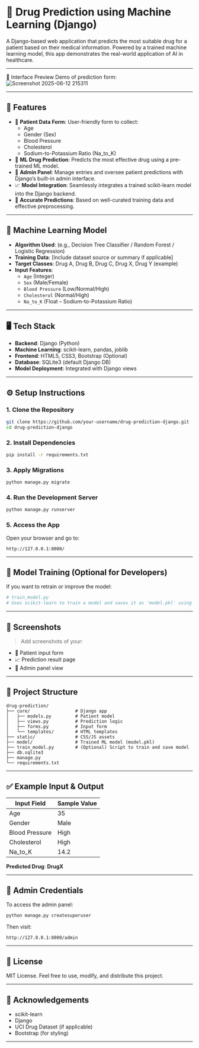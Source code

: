 # 💊 Drug Prediction using Machine Learning (Django)

A Django-based web application that predicts the most suitable drug for a patient based on their medical information. Powered by a trained machine learning model, this app demonstrates the real-world application of AI in healthcare.

---
📸 Interface Preview
Demo of prediction form:
![Screenshot 2025-06-12 215311](https://github.com/user-attachments/assets/12acb151-8f74-454b-9405-fd87aa5072cc)

---

## 🚀 Features

- 🧾 **Patient Data Form**: User-friendly form to collect:
  - Age
  - Gender (Sex)
  - Blood Pressure
  - Cholesterol
  - Sodium-to-Potassium Ratio (Na_to_K)
- 🤖 **ML Drug Prediction**: Predicts the most effective drug using a pre-trained ML model.
- 🔐 **Admin Panel**: Manage entries and oversee patient predictions with Django’s built-in admin interface.
- 📈 **Model Integration**: Seamlessly integrates a trained scikit-learn model into the Django backend.
- 🎯 **Accurate Predictions**: Based on well-curated training data and effective preprocessing.

---

## 🧠 Machine Learning Model

- **Algorithm Used**: (e.g., Decision Tree Classifier / Random Forest / Logistic Regression)  
- **Training Data**: [Include dataset source or summary if applicable]
- **Target Classes**: Drug A, Drug B, Drug C, Drug X, Drug Y (example)
- **Input Features**:
  - `Age` (Integer)
  - `Sex` (Male/Female)
  - `Blood Pressure` (Low/Normal/High)
  - `Cholesterol` (Normal/High)
  - `Na_to_K` (Float – Sodium-to-Potassium Ratio)

---

## 🖥️ Tech Stack

- **Backend**: Django (Python)
- **Machine Learning**: scikit-learn, pandas, joblib
- **Frontend**: HTML5, CSS3, Bootstrap (Optional)
- **Database**: SQLite3 (default Django DB)
- **Model Deployment**: Integrated with Django views

---

## ⚙️ Setup Instructions

### 1. Clone the Repository
```bash
git clone https://github.com/your-username/drug-prediction-django.git
cd drug-prediction-django
```

### 2. Install Dependencies
```bash
pip install -r requirements.txt
```

### 3. Apply Migrations
```bash
python manage.py migrate
```

### 4. Run the Development Server
```bash
python manage.py runserver
```

### 5. Access the App
Open your browser and go to:  
```
http://127.0.0.1:8000/
```

---

## 🧪 Model Training (Optional for Developers)

If you want to retrain or improve the model:
```python
# train_model.py
# Uses scikit-learn to train a model and saves it as 'model.pkl' using joblib
```

---

## 📸 Screenshots

> Add screenshots of your:
- 🧾 Patient input form  
- 📈 Prediction result page  
- 🔐 Admin panel view

---

## 📁 Project Structure

```
drug-prediction/
├── core/                 # Django app
│   ├── models.py         # Patient model
│   ├── views.py          # Prediction logic
│   ├── forms.py          # Input form
│   └── templates/        # HTML templates
├── static/               # CSS/JS assets
├── model/                # Trained ML model (model.pkl)
├── train_model.py        # (Optional) Script to train and save model
├── db.sqlite3
├── manage.py
└── requirements.txt
```

---

## ✅ Example Input & Output

| Input Field           | Sample Value      |
|-----------------------|-------------------|
| Age                   | 35                |
| Gender                | Male              |
| Blood Pressure        | High              |
| Cholesterol           | High              |
| Na_to_K               | 14.2              |

**Predicted Drug**: **DrugX**

---

## 🔐 Admin Credentials

To access the admin panel:

```bash
python manage.py createsuperuser
```

Then visit:  
```
http://127.0.0.1:8000/admin
```

---

## 📜 License

MIT License. Feel free to use, modify, and distribute this project.

---

## 🙌 Acknowledgements

- scikit-learn
- Django
- UCI Drug Dataset (if applicable)
- Bootstrap (for styling)

---
